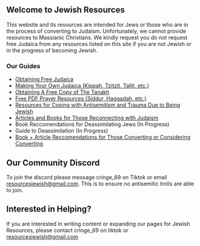 ## Welcome to Jewish Resources

This website and its resources are intended for Jews or those who are in the process of converting to Judaism. Unfortunately, we cannot provide resources to Massianic Christians. We kindly request you do not request free Judaica from any resources listed on this site if you are not Jewish or in the progress of becoming Jewish.

### Our Guides

- [Obtaining Free Judaica](jewishresources.me/FreeJudaica)
- [Making Your Own Judaica (Kippah, Tzitzit, Tallit, etc.)](/DIY)
- [Obtaining A Free Copy of The Tanakh](/Tanakh)
- [Free PDF Prayer Resources (Siddur, Haggadah, etc.)](/PDF)
- [Resources for Coping with Antisemitism and Trauma Due to Being Jewish](/copingwithantisemitsm)
- [Articles and Books for Those Reconnecting with Judaism](/reconnecting)
- Book Reccomendations for Deassimilating Jews (In Progress)
- Guide to Deassimilation (In Progress)
- [Book + Article Reccomendations for Those Converting or Considering Converting](/consideringjudaism)

## Our Community Discord
To join the discord please message cringe_69 on Tiktok or email resourcesjewish@gmail.com. This is to ensure no antisemitic trolls are able to join.

## Interested in Helping?
If you are interested in writing content or expanding our pages for Jewish Resources, please contact cringe_69 on tiktok or resourcesjewish@gmail.com
